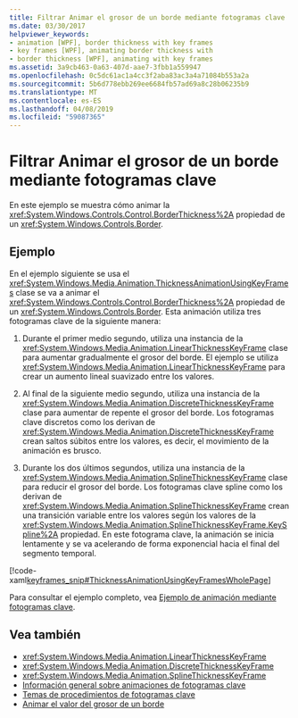 ```yaml
---
title: Filtrar Animar el grosor de un borde mediante fotogramas clave
ms.date: 03/30/2017
helpviewer_keywords:
- animation [WPF], border thickness with key frames
- key frames [WPF], animating border thickness with
- border thickness [WPF], animating with key frames
ms.assetid: 3a9cb463-0a63-407d-aae7-3fbb1a559947
ms.openlocfilehash: 0c5dc61ac1a4cc3f2aba83ac3a4a71084b553a2a
ms.sourcegitcommit: 5b6d778ebb269ee6684fb57ad69a8c28b06235b9
ms.translationtype: MT
ms.contentlocale: es-ES
ms.lasthandoff: 04/08/2019
ms.locfileid: "59087365"
---
```

# <a name="how-to-animate-the-thickness-of-a-border-by-using-key-frames"></a>Filtrar Animar el grosor de un borde mediante fotogramas clave
En este ejemplo se muestra cómo animar la <xref:System.Windows.Controls.Control.BorderThickness%2A> propiedad de un <xref:System.Windows.Controls.Border>.  
  
## <a name="example"></a>Ejemplo  
 En el ejemplo siguiente se usa el <xref:System.Windows.Media.Animation.ThicknessAnimationUsingKeyFrames> clase se va a animar el <xref:System.Windows.Controls.Control.BorderThickness%2A> propiedad de un <xref:System.Windows.Controls.Border>. Esta animación utiliza tres fotogramas clave de la siguiente manera:  
  
1.  Durante el primer medio segundo, utiliza una instancia de la <xref:System.Windows.Media.Animation.LinearThicknessKeyFrame> clase para aumentar gradualmente el grosor del borde. El ejemplo se utiliza <xref:System.Windows.Media.Animation.LinearThicknessKeyFrame> para crear un aumento lineal suavizado entre los valores.  
  
2.  Al final de la siguiente medio segundo, utiliza una instancia de la <xref:System.Windows.Media.Animation.DiscreteThicknessKeyFrame> clase para aumentar de repente el grosor del borde. Los fotogramas clave discretos como los derivan de <xref:System.Windows.Media.Animation.DiscreteThicknessKeyFrame> crean saltos súbitos entre los valores, es decir, el movimiento de la animación es brusco.  
  
3.  Durante los dos últimos segundos, utiliza una instancia de la <xref:System.Windows.Media.Animation.SplineThicknessKeyFrame> clase para reducir el grosor del borde. Los fotogramas clave spline como los derivan de <xref:System.Windows.Media.Animation.SplineThicknessKeyFrame> crean una transición variable entre los valores según los valores de la <xref:System.Windows.Media.Animation.SplineThicknessKeyFrame.KeySpline%2A> propiedad. En este fotograma clave, la animación se inicia lentamente y se va acelerando de forma exponencial hacia el final del segmento temporal.  
  
 [!code-xaml[keyframes_snip#ThicknessAnimationUsingKeyFramesWholePage](~/samples/snippets/xaml/VS_Snippets_Wpf/keyframes_snip/XAML/ThicknessAnimationUsingKeyFramesExample.xaml#thicknessanimationusingkeyframeswholepage)]  
  
 Para consultar el ejemplo completo, vea [Ejemplo de animación mediante fotogramas clave](https://go.microsoft.com/fwlink/?LinkID=160012).  
  
## <a name="see-also"></a>Vea también

- <xref:System.Windows.Media.Animation.LinearThicknessKeyFrame>
- <xref:System.Windows.Media.Animation.DiscreteThicknessKeyFrame>
- <xref:System.Windows.Media.Animation.SplineThicknessKeyFrame>
- [Información general sobre animaciones de fotogramas clave](key-frame-animations-overview.md)
- [Temas de procedimientos de fotogramas clave](key-frame-animation-how-to-topics.md)
- [Animar el valor del grosor de un borde](../controls/how-to-animate-a-borderthickness-value.md)
